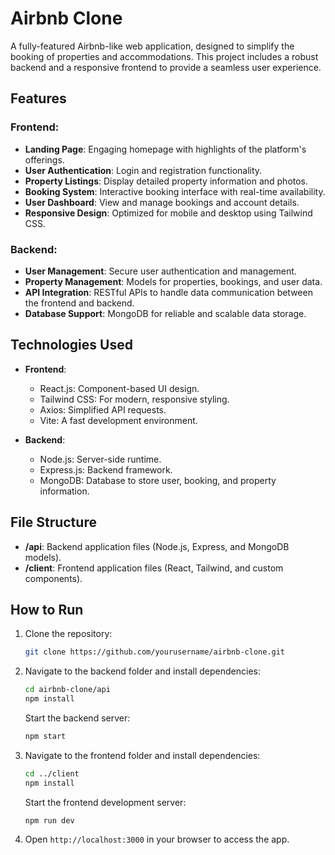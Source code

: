 # Airbnb Clone

A fully-featured Airbnb-like web application, designed to simplify the booking of properties and accommodations. This project includes a robust backend and a responsive frontend to provide a seamless user experience.

## Features
### Frontend:
- **Landing Page**: Engaging homepage with highlights of the platform's offerings.
- **User Authentication**: Login and registration functionality.
- **Property Listings**: Display detailed property information and photos.
- **Booking System**: Interactive booking interface with real-time availability.
- **User Dashboard**: View and manage bookings and account details.
- **Responsive Design**: Optimized for mobile and desktop using Tailwind CSS.

### Backend:
- **User Management**: Secure user authentication and management.
- **Property Management**: Models for properties, bookings, and user data.
- **API Integration**: RESTful APIs to handle data communication between the frontend and backend.
- **Database Support**: MongoDB for reliable and scalable data storage.

## Technologies Used
- **Frontend**:
  - React.js: Component-based UI design.
  - Tailwind CSS: For modern, responsive styling.
  - Axios: Simplified API requests.
  - Vite: A fast development environment.

- **Backend**:
  - Node.js: Server-side runtime.
  - Express.js: Backend framework.
  - MongoDB: Database to store user, booking, and property information.

## File Structure
- **/api**: Backend application files (Node.js, Express, and MongoDB models).
- **/client**: Frontend application files (React, Tailwind, and custom components).

## How to Run
1. Clone the repository:
   ```bash
   git clone https://github.com/yourusername/airbnb-clone.git
   ```
2. Navigate to the backend folder and install dependencies:
   ```bash
   cd airbnb-clone/api
   npm install
   ```
   Start the backend server:
   ```bash
   npm start
   ```
3. Navigate to the frontend folder and install dependencies:
   ```bash
   cd ../client
   npm install
   ```
   Start the frontend development server:
   ```bash
   npm run dev
   ```
4. Open `http://localhost:3000` in your browser to access the app.
